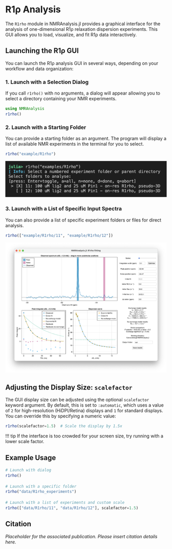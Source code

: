 # R1ρ Analysis

The `R1rho` module in NMRAnalysis.jl provides a graphical interface for the analysis of one-dimensional R1ρ relaxation dispersion experiments. This GUI allows you to load, visualize, and fit R1ρ data interactively.

## Launching the R1ρ GUI

You can launch the R1ρ analysis GUI in several ways, depending on your workflow and data organization:

### 1. Launch with a Selection Dialog

If you call `r1rho()` with no arguments, a dialog will appear allowing you to select a directory containing your NMR experiments.

```julia
using NMRAnalysis
r1rho()
```

### 2. Launch with a Starting Folder

You can provide a starting folder as an argument. The program will display a list of available NMR experiments in the terminal for you to select.

```julia
r1rho("example/R1rho")
```

![R1ρ Experiment Selection](assets/r1rho-selection.png)

### 3. Launch with a List of Specific Input Spectra

You can also provide a list of specific experiment folders or files for direct analysis.

```julia
r1rho(["example/R1rho/11", "example/R1rho/12"])
```

![R1ρ Analysis Interface](assets/r1rho-interface.png)

## Adjusting the Display Size: `scalefactor`

The GUI display size can be adjusted using the optional `scalefactor` keyword argument. By default, this is set to `:automatic`, which uses a value of `2` for high-resolution (HiDPI/Retina) displays and `1` for standard displays. You can override this by specifying a numeric value:

```julia
r1rho(scalefactor=1.5)  # Scale the display by 1.5x
```

!!! tip
    If the interface is too crowded for your screen size, try running with a lower scale factor.

## Example Usage

```julia
# Launch with dialog
r1rho()

# Launch with a specific folder
r1rho("data/R1rho_experiments")

# Launch with a list of experiments and custom scale
r1rho(["data/R1rho/11", "data/R1rho/12"], scalefactor=1.5)
```

## Citation

*Placeholder for the associated publication. Please insert citation details here.*
